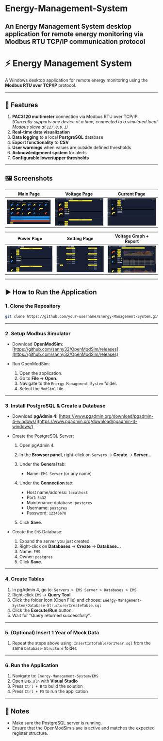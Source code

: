 # Energy-Management-System
 An Energy Management System desktop application for remote energy monitoring via Modbus RTU TCP/IP communication protocol
---

# ⚡ Energy Management System

A Windows desktop application for remote energy monitoring using the **Modbus RTU over TCP/IP** protocol.

---

## 🔑 Features

1. **PAC3120 multimeter** connection via Modbus RTU over TCP/IP.
   *(Currently supports one device at a time, connected to a simulated local Modbus slave at `127.0.0.1`)*
2. **Real-time data visualization**
3. **Data logging** to a local **PostgreSQL** database
4. **Export functionality** to **CSV**
5. **User warnings** when values are outside defined thresholds
6. **Acknowledgement system** for alerts
7. **Configurable lower/upper thresholds**

---

## 🖼 Screenshots

| Main Page               | Voltage Page                 | Current Page                 |
| ----------------------- | ---------------------------- | ---------------------------- |
| ![Main Page](image.png) | ![Voltage Page](image-1.png) | ![Current Page](image-2.png) |

| Power Page                 | Setting Page                 | Voltage Graph + Report        |
| -------------------------- | ---------------------------- | ----------------------------- |
| ![Power Page](image-3.png) | ![Setting Page](image-4.png) | ![Voltage Graph](image-5.png) |

---

## ▶ How to Run the Application

### 1. Clone the Repository

```bash
git clone https://github.com/your-username/Energy-Management-System.git
```

---

### 2. Setup Modbus Simulator

* Download **OpenModSim**:
  [https://github.com/sanny32/OpenModSim/releases](https://github.com/sanny32/OpenModSim/releases)

* Run OpenModSim:

  1. Open the application.
  2. Go to **File → Open**.
  3. Navigate to the `Energy-Management-System` folder.
  4. Select the `ModSim1` file.

---

### 3. Install PostgreSQL & Create a Database

* Download **pgAdmin 4**:
  [https://www.pgadmin.org/download/pgadmin-4-windows/](https://www.pgadmin.org/download/pgadmin-4-windows/)

* Create the PostgreSQL Server:

  1. Open pgAdmin 4.
  2. In the **Browser panel**, right-click on `Servers` → **Create** → **Server...**
  3. Under the **General** tab:

     * Name: `EMS Server` (or any name)
  4. Under the **Connection** tab:

     * Host name/address: `localhost`
     * Port: `5432`
     * Maintenance database: `postgres`
     * Username: `postgres`
     * Password: `12345678`
  5. Click **Save**.

* Create the `EMS` Database:

  1. Expand the server you just created.
  2. Right-click on **Databases** → **Create** → **Database...**
  3. Name: `EMS`
  4. Owner: `postgres`
  5. Click **Save**.

---

### 4. Create Tables

1. In pgAdmin 4, go to:
   `Servers > EMS Server > Databases > EMS`
2. Right-click `EMS` → **Query Tool**
3. Click the folder icon (Open File) and choose:
   `Energy-Management-System/Database-Structure/CreateTable.sql`
4. Click the **Execute/Run** button.
5. Wait for "Query returned successfully".

---

### 5. (Optional) Insert 1 Year of Mock Data

1. Repeat the steps above using:
   `InsertIntoTableFor1Year.sql` from the same `Database-Structure` folder.

---

### 6. Run the Application

1. Navigate to:
   `Energy-Management-System/EMS`
2. Open `EMS.sln` with **Visual Studio**
3. Press `Ctrl + B` to build the solution
4. Press `Ctrl + F5` to run the application

---

## 📝 Notes

* Make sure the PostgreSQL server is running.
* Ensure that the OpenModSim slave is active and matches the expected register structure.
